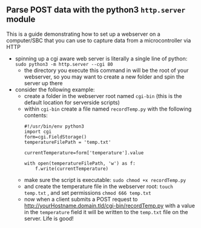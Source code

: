 ##  Parse POST data with the python3 `http.server` module  ##

This is a guide demonstrating how to set up a webserver on a computer/SBC that you can use to capture data from a microcontroller via HTTP

- spinning up a cgi aware web server is literally a single line of python: `sudo python3 -m http.server --cgi 80`
    - the directory you execute this command in will be the root of your webserver, so you may want to create a new folder and spin the server up there
- consider the following example:
    - create a folder in the webserver root named `cgi-bin` (this is the default location for serverside scripts) 
    - within `cgi-bin` create a file named `recordTemp.py` with the following contents:
        ```
        #!/usr/bin/env python3
        import cgi
        form=cgi.FieldStorage()
        temperatureFilePath = 'temp.txt'

        currentTemperature=form['temperature'].value

        with open(temperatureFilePath, 'w') as f:
            f.write(currentTemperature)
        ```
    - make sure the script is executable: `sudo chmod +x recordTemp.py`
    - and create the temperature file in the webserver root: `touch temp.txt` , and set permissions `chmod 666 temp.txt`
    - now when a client submits a POST request to http://yourHostname.domain.tld/cgi-bin/recordTemp.py with a value in the `temperature` field it will be written to the `temp.txt` file on the server. Life is good!